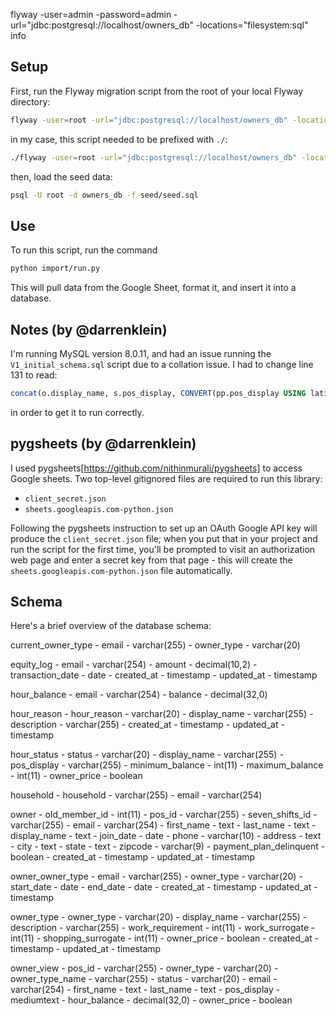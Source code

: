 flyway -user=admin -password=admin -url="jdbc:postgresql://localhost/owners_db" -locations="filesystem:sql" info

## Setup

First, run the Flyway migration script from the root of your local Flyway directory:

```bash
flyway -user=root -url="jdbc:postgresql://localhost/owners_db" -locations="filesystem:/path-to-this-app/owners-db/sql" migrate
```

in my case, this script needed to be prefixed with `./`:

```bash
./flyway -user=root -url="jdbc:postgresql://localhost/owners_db" -locations="filesystem:/Users/darrenklein/desktop/darren/development/bushwickfc/owners-db/sql" migrate
```

then, load the seed data:

```bash
psql -U root -d owners_db -f seed/seed.sql
```

## Use

To run this script, run the command

```bash
python import/run.py
```

This will pull data from the Google Sheet, format it, and insert it into a database.

## Notes (by @darrenklein)

I'm running MySQL version 8.0.11, and had an issue running the `V1_initial_schema.sql` script due to a collation issue. I had to change line 131 to read:

```sql
concat(o.display_name, s.pos_display, CONVERT(pp.pos_display USING latin1)) as pos_display,
```

in order to get it to run correctly.

## pygsheets (by @darrenklein)

I used pygsheets[https://github.com/nithinmurali/pygsheets] to access Google sheets. Two top-level gitignored files are required to run this library:

- `client_secret.json`
- `sheets.googleapis.com-python.json`

Following the pygsheets instruction to set up an OAuth Google API key will produce the `client_secret.json` file; when you put that in your project and run the script for the first time, you'll be prompted to visit an authorization web page and enter a secret key from that page - this will create the `sheets.googleapis.com-python.json` file automatically. 

## Schema

Here's a brief overview of the database schema:

current_owner_type
	- email - varchar(255)
	- owner_type - varchar(20)

equity_log
	- email - varchar(254)
	- amount - decimal(10,2)
	- transaction_date - date
	- created_at - timestamp
	- updated_at - timestamp

hour_balance
	- email - varchar(254)
	- balance - decimal(32,0)

hour_reason
	- hour_reason - varchar(20)
	- display_name - varchar(255)
	- description - varchar(255)
	- created_at - timestamp
	- updated_at - timestamp

hour_status
	- status - varchar(20)
	- display_name - varchar(255)
	- pos_display - varchar(255)
	- minimum_balance - int(11)
	- maximum_balance - int(11)
	- owner_price - boolean

household
	- household - varchar(255)
	- email - varchar(254)

owner
	- old_member_id - int(11)
	- pos_id - varchar(255)
	- seven_shifts_id - varchar(255)
	- email - varchar(254)
	- first_name - text
	- last_name - text
	- display_name - text
	- join_date - date
	- phone - varchar(10)
	- address - text
	- city - text
	- state - text
	- zipcode - varchar(9)
	- payment_plan_delinquent - boolean
	- created_at - timestamp
	- updated_at - timestamp

owner_owner_type
	- email - varchar(255)
	- owner_type - varchar(20)
	- start_date - date
	- end_date - date
	- created_at - timestamp
	- updated_at - timestamp

owner_type
	- owner_type - varchar(20)
	- display_name - varchar(255)
	- description - varchar(255)
	- work_requirement - int(11)
	- work_surrogate - int(11)
	- shopping_surrogate - int(11)
	- owner_price - boolean
	- created_at - timestamp
	- updated_at - timestamp

owner_view
	- pos_id - varchar(255)
	- owner_type - varchar(20)
	- owner_type_name - varchar(255)
	- status - varchar(20)
	- email - varchar(254)
	- first_name - text
	- last_name - text
	- pos_display - mediumtext
	- hour_balance - decimal(32,0)
	- owner_price - boolean
